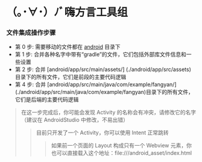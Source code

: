 # （｡･∀･）ﾉﾞ嗨方言工具组

### 文件集成操作步骤
* 第 0 步: 需要移动的文件都在 [android](./android) 目录下
* 第 1 步: 合并各种名字中带有“gradle”的文件，它们包括外部库文件信息和一些设置
* 第 2 步: 合并 [android/app/src/main/assets/] (./android/app/src/assets)目录下的所有文件，它们是前段的主要代码逻辑
* 第 4 步: 合并 [android/app/src/main/java/com/example/fangyan/] (./android/app/src/main/java/com/example/fangyan)目录下的所有文件，它们是后端的主要代码逻辑

> 在这一步完成后，你可能会发现 Activity 的名称会有冲突，请修改它的名字（建议在 AndroidStudio 中修改，不易出错）
>> 目前只开发了一个 Activity，你可以使用 Intent 正常跳转
>>> 如果前一个页面的 Layout 构成只有一个 Webview 元素，你也可以直接载入这个地址：file:///android_asset/index.html